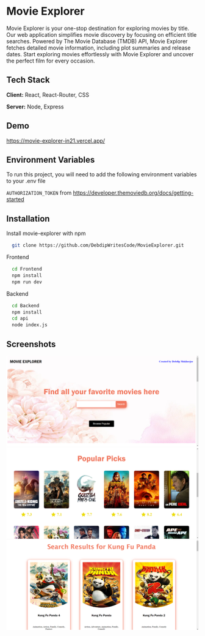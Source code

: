 
# Movie Explorer

Movie Explorer is your one-stop destination for exploring movies by title. Our web application simplifies movie discovery by focusing on efficient title searches. Powered by The Movie Database (TMDB) API, Movie Explorer fetches detailed movie information, including plot summaries and release dates. Start exploring movies effortlessly with Movie Explorer and uncover the perfect film for every occasion.


## Tech Stack

**Client:** React, React-Router, CSS

**Server:** Node, Express


## Demo

https://movie-explorer-in21.vercel.app/


## Environment Variables

To run this project, you will need to add the following environment variables to your .env file

`AUTHORIZATION_TOKEN` from https://developer.themoviedb.org/docs/getting-started


## Installation

Install movie-explorer with npm

```bash
  git clone https://github.com/DebdipWritesCode/MovieExplorer.git
```

Frontend

```bash
  cd Frontend
  npm install
  npm run dev
```
Backend

```bash
  cd Backend
  npm install
  cd api
  node index.js
```

    
## Screenshots

![Search Page](./readme-images/1.png)
![Popular Movies](./readme-images/2.png)
![Search Reults](./readme-images/3.png)

